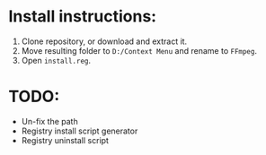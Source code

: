 # Install instructions:

1. Clone repository, or download and extract it.
2. Move resulting folder to `D:/Context Menu` and rename to `FFmpeg`.
3. Open `install.reg`.

# TODO:

* Un-fix the path
* Registry install script generator
* Registry uninstall script
